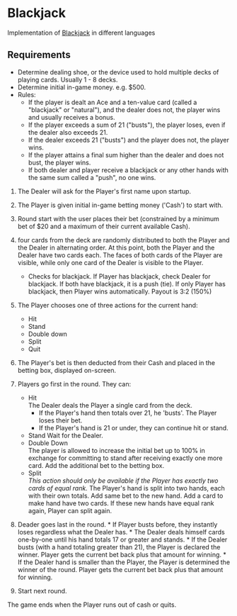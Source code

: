 # Blackjack

Implementation of [Blackjack](https://en.wikipedia.org/wiki/Blackjack) in different languages

## Requirements

- Determine dealing shoe, or the device used to hold multiple decks of playing cards. Usually 1 - 8 decks.
- Determine initial in-game money. e.g. $500.
- Rules:
	- If the player is dealt an Ace and a ten-value card (called a "blackjack" or "natural"), and the dealer does not, the player wins and usually receives a bonus.
	- If the player exceeds a sum of 21 ("busts"), the player loses, even if the dealer also exceeds 21.
	- If the dealer exceeds 21 ("busts") and the player does not, the player wins.
	- If the player attains a final sum higher than the dealer and does not bust, the player wins.
	- If both dealer and player receive a blackjack or any other hands with the same sum called a "push", no one wins.

1. The Dealer will ask for the Player's first name upon startup.
2. The Player is given initial in-game betting money ('Cash') to start with.
3. Round start with the user places their bet (constrained by a minimum bet of $20 and a maximum of their current available Cash).
4. four cards from the deck are randomly distributed to both the Player and the Dealer in alternating order.
At this point, both the Player and the Dealer have two cards each.
The faces of both cards of the Player are visible, while only one card of the Dealer is visible to the Player.

	* Checks for blackjack. If Player has blackjack, check Dealer for blackjack. If both have blackjack, it is a push (tie). If only Player has blackjack, then Player wins automatically. Payout is 3:2 (150%)

5. The Player chooses one of three actions for the current hand:
	* Hit
	* Stand
	* Double down
	* Split
	* Quit
6. The Player's bet is then deducted from their Cash and placed in the betting box, displayed on-screen.
7. Players go first in the round. They can:
	* Hit  
		The Dealer deals the Player a single card from the deck.
		* If the Player's hand then totals over 21, he 'busts'. The Player loses their bet.
		* If the Player's hand is 21 or under, they can continue hit or stand.
	* Stand
		Wait for the Dealer.
	* Double Down  
		The player is allowed to increase the initial bet up to 100% in exchange for committing to stand after receiving exactly one more card. Add the additional bet to the betting box.
	* Split  
		*This action should only be available if the Player has exactly two cards of equal rank.*
		The Player's hand is split into two hands, each with their own totals.
		Add same bet to the new hand. Add a card to make hand have two cards. If these new hands have equal rank again, Player can split again.
8. Deader goes last in the round.
		* If Player busts before, they instantly loses regardless what the Dealer has.
		* The Dealer deals himself cards one-by-one until his hand totals 17 or greater and stands.
		* If the Dealer busts (with a hand totaling greater than 21), the Player is declared the winner. Player gets the current bet back plus that amount for winning.
		* If the Dealer hand is smaller than the Player, the Player is determined the winner of the round. Player gets the current bet back plus that amount for winning.
8. Start next round.

The game ends when the Player runs out of cash or quits.